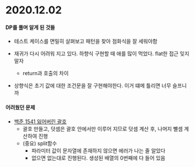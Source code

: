 # 2020.12.02

#### DP를 풀며 알게 된 것들

- 테스트 케이스를 면밀히 살펴보고 패턴을 찾아 점화식을 잘 세워야함

- 재귀가 다시 어려워 지고 있다. 하향식 구현할 때 애를 많이 먹었다. flat한 접근 잊지말자

  - return과 호출의 차이

- 상향식은 초기 값에 대한 조건문을 잘 구현해야한다. 이거 떄메 틀리면 너무 슬프니까

   
#### 어려웠던 문제

- [백준 1541 잃어버린 괄호](https://www.acmicpc.net/problem/1541)
  - 괄호 만들고, 덧셈은 괄호 안에서만 이루어 지므로 덧셈 계산 후, 나머지 뺼셈 계산하여 진행
  - (중요) split함수
    - 파라미터 값이 문자열에 존재하지 않으면 에러가 나는 줄 알았다
    - 없으면 없는대로 진행된다. 생성된 배열의 0번째에 다 들어 있음
